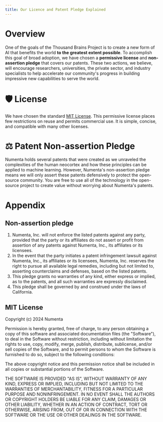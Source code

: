```yaml
---
title: Our Licence and Patent Pledge Explained
---
```

# Overview

One of the goals of the Thousand Brains Project is to create a new form of AI that benefits the world **to the greatest extent possible**. To accomplish this goal of broad adoption, we have chosen a **permissive license** and **non-assertion pledge** that covers our patents. These two actions, we believe, will encourage researchers, universities, the private sector, and industry specialists to help accelerate our community's progress in building impressive new capabilities to serve the world.

# 🛡️ License

We have chosen the standard [MIT License](?tab=t.0#heading=h.ig6u0qlhn2b4). This permissive license places few restrictions on reuse and permits commercial use. It is simple, concise, and compatible with many other licenses.

# ⚖️ Patent Non-assertion Pledge

Numenta holds several patents that were created as we unraveled the complexities of the human neocortex and how these principles can be applied to machine learning. However, Numenta's non-assertion pledge means we will only assert these patents defensively to protect the open-source community.  You are free to use all of the technology in the open-source project to create value without worrying about Numenta's patents.

# Appendix

## Non-assertion pledge

1. Numenta, Inc. will not enforce the listed patents against any party, provided that the party or its affiliates do not assert or profit from assertion of any patents against Numenta, Inc., its affiliates or its licensees.  
2. In the event that the party initiates a patent infringement lawsuit against Numenta, Inc., its affiliates or its licensees, Numenta, Inc. reserves the right to pursue all available legal remedies, including but not limited to, asserting counterclaims and defenses, based on the listed patents.  
3. This pledge grants no warranties of any kind, either express or implied, as to the patents, and all such warranties are expressly disclaimed.  
4. This pledge shall be governed by and construed under the laws of California.

## MIT License

Copyright (c) 2024 Numenta

Permission is hereby granted, free of charge, to any person obtaining a copy of this software and associated documentation files (the "Software"), to deal in the Software without restriction, including without limitation the rights to use, copy, modify, merge, publish, distribute, sublicense, and/or sell copies of the Software, and to permit persons to whom the Software is furnished to do so, subject to the following conditions:

The above copyright notice and this permission notice shall be included in all copies or substantial portions of the Software.

THE SOFTWARE IS PROVIDED "AS IS", WITHOUT WARRANTY OF ANY KIND, EXPRESS OR IMPLIED, INCLUDING BUT NOT LIMITED TO THE WARRANTIES OF MERCHANTABILITY, FITNESS FOR A PARTICULAR PURPOSE AND NONINFRINGEMENT. IN NO EVENT SHALL THE AUTHORS OR COPYRIGHT HOLDERS BE LIABLE FOR ANY CLAIM, DAMAGES OR OTHER LIABILITY, WHETHER IN AN ACTION OF CONTRACT, TORT OR OTHERWISE, ARISING FROM, OUT OF OR IN CONNECTION WITH THE SOFTWARE OR THE USE OR OTHER DEALINGS IN THE SOFTWARE.  
